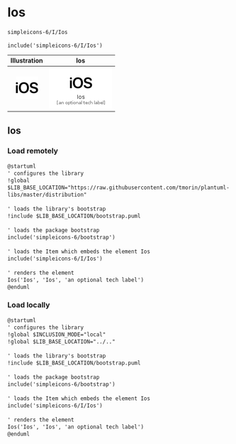 # Ios


```text
simpleicons-6/I/Ios
```

```text
include('simpleicons-6/I/Ios')
```



| Illustration | Ios |
| :---: | :---: |
| ![illustration for Illustration](../../simpleicons-6/I/Ios.png) | ![illustration for Ios](../../simpleicons-6/I/Ios.Local.png) |




## Ios

### Load remotely
```plantuml
@startuml
' configures the library
!global $LIB_BASE_LOCATION="https://raw.githubusercontent.com/tmorin/plantuml-libs/master/distribution"

' loads the library's bootstrap
!include $LIB_BASE_LOCATION/bootstrap.puml

' loads the package bootstrap
include('simpleicons-6/bootstrap')

' loads the Item which embeds the element Ios
include('simpleicons-6/I/Ios')

' renders the element
Ios('Ios', 'Ios', 'an optional tech label')
@enduml
```

### Load locally
```plantuml
@startuml
' configures the library
!global $INCLUSION_MODE="local"
!global $LIB_BASE_LOCATION="../.."

' loads the library's bootstrap
!include $LIB_BASE_LOCATION/bootstrap.puml

' loads the package bootstrap
include('simpleicons-6/bootstrap')

' loads the Item which embeds the element Ios
include('simpleicons-6/I/Ios')

' renders the element
Ios('Ios', 'Ios', 'an optional tech label')
@enduml
```

